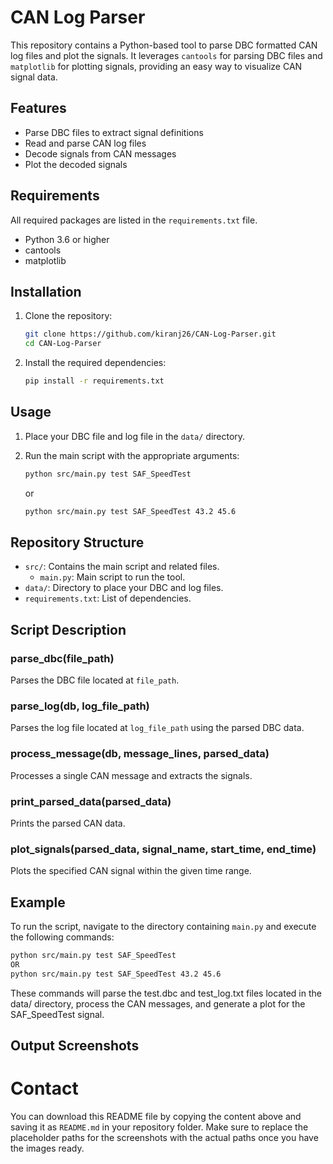 # CAN Log Parser

This repository contains a Python-based tool to parse DBC formatted CAN log files and plot the signals. It leverages `cantools` for parsing DBC files and `matplotlib` for plotting signals, providing an easy way to visualize CAN signal data.

## Features

- Parse DBC files to extract signal definitions
- Read and parse CAN log files
- Decode signals from CAN messages
- Plot the decoded signals

## Requirements

All required packages are listed in the `requirements.txt` file.

- Python 3.6 or higher
- cantools
- matplotlib

## Installation

1. Clone the repository:

    ```bash
    git clone https://github.com/kiranj26/CAN-Log-Parser.git
    cd CAN-Log-Parser
    ```

2. Install the required dependencies:

    ```bash
    pip install -r requirements.txt
    ```

## Usage

1. Place your DBC file and log file in the `data/` directory.

2. Run the main script with the appropriate arguments:

    ```bash
    python src/main.py test SAF_SpeedTest
    ```

    or

    ```bash
    python src/main.py test SAF_SpeedTest 43.2 45.6
    ```

## Repository Structure

- `src/`: Contains the main script and related files.
  - `main.py`: Main script to run the tool.
- `data/`: Directory to place your DBC and log files.
- `requirements.txt`: List of dependencies.

## Script Description

### parse_dbc(file_path)

Parses the DBC file located at `file_path`.

### parse_log(db, log_file_path)

Parses the log file located at `log_file_path` using the parsed DBC data.

### process_message(db, message_lines, parsed_data)

Processes a single CAN message and extracts the signals.

### print_parsed_data(parsed_data)

Prints the parsed CAN data.

### plot_signals(parsed_data, signal_name, start_time, end_time)

Plots the specified CAN signal within the given time range.

## Example

To run the script, navigate to the directory containing `main.py` and execute the following commands:

```bash
python src/main.py test SAF_SpeedTest
OR
python src/main.py test SAF_SpeedTest 43.2 45.6
```

These commands will parse the test.dbc and test_log.txt files located in the data/ directory, process the CAN messages, and generate a plot for the SAF_SpeedTest signal.

## Output Screenshots

# Contact

You can download this README file by copying the content above and saving it as `README.md` in your repository folder. Make sure to replace the placeholder paths for the screenshots with the actual paths once you have the images ready.
